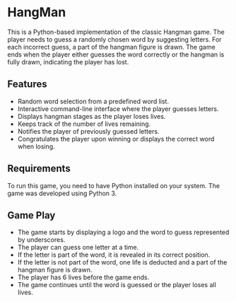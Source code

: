 # HangMan

This is a Python-based implementation of the classic Hangman game. The player needs to guess a randomly chosen word by suggesting letters. For each incorrect guess, a part of the hangman figure is drawn. The game ends when the player either guesses the word correctly or the hangman is fully drawn, indicating the player has lost.

## Features

- Random word selection from a predefined word list.
- Interactive command-line interface where the player guesses letters.
- Displays hangman stages as the player loses lives.
- Keeps track of the number of lives remaining.
- Notifies the player of previously guessed letters.
- Congratulates the player upon winning or displays the correct word when losing.

## Requirements

To run this game, you need to have Python installed on your system. The game was developed using Python 3.

## Game Play

- The game starts by displaying a logo and the word to guess represented by underscores.
- The player can guess one letter at a time.
- If the letter is part of the word, it is revealed in its correct position.
- If the letter is not part of the word, one life is deducted and a part of the hangman figure is drawn.
- The player has 6 lives before the game ends.
- The game continues until the word is guessed or the player loses all lives.
